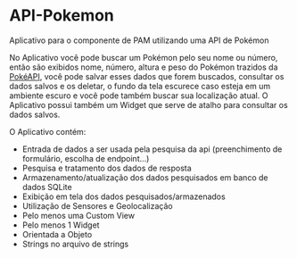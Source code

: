 # API-Pokemon
 Aplicativo para o componente de PAM utilizando uma API de Pokémon
 
 No Aplicativo você pode buscar um Pokémon pelo seu nome ou número, então são exibidos nome, número, altura e peso do Pokémon trazidos da <a href="https://pokeapi.co/" tagert="_blank">PokéAPI</a>, você pode salvar esses dados que forem buscados, consultar os dados salvos e os deletar, o fundo da tela escurece caso esteja em um ambiente escuro e você pode também buscar sua localização atual. O Aplicativo possui também um Widget que serve de atalho para consultar os dados salvos.

O Aplicativo contém:
- Entrada de dados a ser usada pela pesquisa da api (preenchimento de formulário, escolha de endpoint…)
- Pesquisa e tratamento dos dados de resposta
- Armazenamento/atualização dos dados pesquisados em banco de dados SQLite
- Exibição em tela dos dados pesquisados/armazenados
- Utilização de Sensores e Geolocalização
- Pelo menos uma Custom View
- Pelo menos 1 Widget
- Orientada a Objeto
- Strings no arquivo de strings
